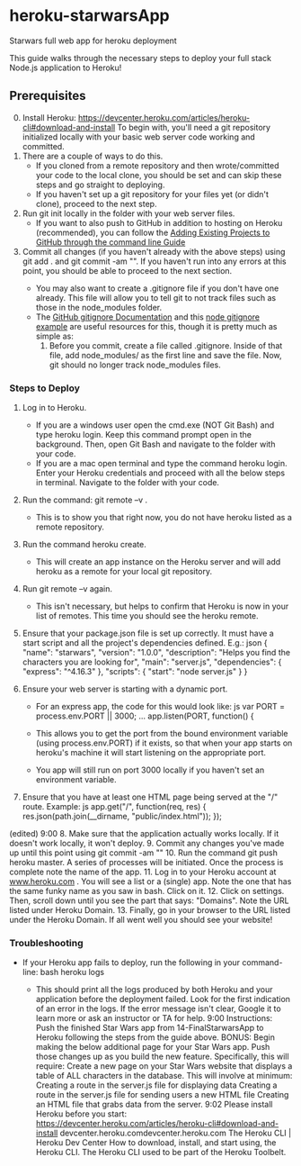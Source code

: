 # heroku-starwarsApp
Starwars full web app for heroku deployment

This guide walks through the necessary steps to deploy your full stack Node.js application to Heroku!
## Prerequisites
0. Install Heroku: https://devcenter.heroku.com/articles/heroku-cli#download-and-install
To begin with, you'll need a git repository initialized locally with your basic web server code working and committed.
1. There are a couple of ways to do this.
   * If you cloned from a remote repository and then wrote/committed your code to the local clone, you should be set and can skip these steps and go straight to deploying.
   * If you haven't set up a git repository for your files yet (or didn't clone), proceed to the next step.
2. Run git init locally in the folder with your web server files.
   * If you want to also push to GitHub in addition to hosting on Heroku (recommended), you can follow the [Adding Existing Projects to GitHub through the command line Guide](https://help.github.com/articles/adding-an-existing-project-to-github-using-the-command-line/)
3. Commit all changes (if you haven't already with the above steps) using git add . and git commit -am "<message>". If you haven't run into any errors at this point, you should be able to proceed to the next section.
   * You may also want to create a .gitignore file if you don't have one already. This file will allow you to tell git to not track files such as those in the node_modules folder.
   * The [GitHub gitignore Documentation](https://help.github.com/articles/ignoring-files/) and this [node gitignore example](https://github.com/github/gitignore/blob/master/Node.gitignore) are useful resources for this, though it is pretty much as simple as:
     1. Before you commit, create a file called .gitignore. Inside of that file, add node_modules/ as the first line and save the file. Now, git should no longer track node_modules files.
### Steps to Deploy
1. Log in to Heroku.
   * If you are a windows user open the cmd.exe (NOT Git Bash) and type heroku login. Keep this command prompt open in the background. Then, open Git Bash and navigate to the folder with your code.
   * If you are a mac open terminal and type the command heroku login. Enter your Heroku credentials and proceed with all the below steps in terminal. Navigate to the folder with your code.
2. Run the command: git remote –v .
   * This is to show you that right now, you do not have heroku listed as a remote repository.
3. Run the command heroku create.
   * This will create an app instance on the Heroku server and will add heroku as a remote for your local git repository.
4. Run git remote –v again.
   * This isn't necessary, but helps to confirm that Heroku is now in your list of remotes. This time you should see the heroku remote.
5. Ensure that your package.json file is set up correctly. It must have a start script and all the project's dependencies defined. E.g.:
json
   {
     "name": "starwars",
     "version": "1.0.0",
     "description": "Helps you find the characters you are looking for",
     "main": "server.js",
     "dependencies": {
        "express": "^4.16.3"
     },
     "scripts": {
       "start": "node server.js"
     }
   }
   
6. Ensure your web server is starting with a dynamic port.
   * For an express app, the code for this would look like:
js
   var PORT = process.env.PORT || 3000;
   ...
   app.listen(PORT, function() {
   
   * This allows you to get the port from the bound environment variable (using process.env.PORT) if it exists, so that when your app starts on heroku's machine it will start listening on the appropriate port.
   * You app will still run on port 3000 locally if you haven't set an environment variable.
7. Ensure that you have at least one HTML page being served at the "/" route. Example:
js
    app.get("/", function(req, res) {
      res.json(path.join(__dirname, "public/index.html"));
    });
    
(edited)
9:00
8. Make sure that the application actually works locally. If it doesn't work locally, it won't deploy.
9. Commit any changes you've made up until this point using git commit -am "<message>"
10. Run the command git push heroku master. A series of processes will be initiated. Once the process is complete note the name of the app.
11. Log in to your Heroku account at www.heroku.com . You will see a list or a (single) app. Note the one that has the same funky name as you saw in bash. Click on it.
12. Click on settings. Then, scroll down until you see the part that says: "Domains". Note the URL listed under Heroku Domain.
13. Finally, go in your browser to the URL listed under the Heroku Domain. If all went well you should see your website!
### Troubleshooting
* If your Heroku app fails to deploy, run the following in your command-line:
bash
  heroku logs
  
  * This should print all the logs produced by both Heroku and your application before the deployment failed. Look for the first indication of an error in the logs. If the error message isn't clear, Google it to learn more or ask an instructor or TA for help.
9:00
Instructions:
Push the finished Star Wars app from 14-FinalStarwarsApp to Heroku following the steps from the guide above.
BONUS: Begin making the below additional page for your Star Wars app. Push those changes up as you build the new feature. Specifically, this will require:
Create a new page on your Star Wars website that displays a table of ALL characters in the database. This will involve at minimum:
Creating a route in the server.js file for displaying data
Creating a route in the server.js file for sending users a new HTML file
Creating an HTML file that grabs data from the server.
9:02
Please install Heroku before you start: https://devcenter.heroku.com/articles/heroku-cli#download-and-install
devcenter.heroku.comdevcenter.heroku.com
The Heroku CLI | Heroku Dev Center
How to download, install, and start using, the Heroku CLI. The Heroku CLI used to be part of the Heroku Toolbelt.
